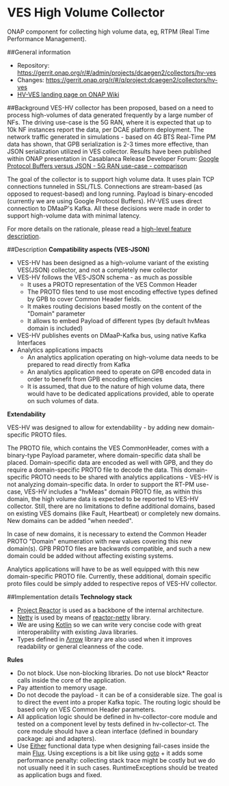 # VES High Volume Collector

ONAP component for collecting high volume data, eg, RTPM (Real Time Performance Management).

##General information
* Repository: https://gerrit.onap.org/r/#/admin/projects/dcaegen2/collectors/hv-ves
* Changes: https://gerrit.onap.org/r/#/q/project:dcaegen2/collectors/hv-ves
* [HV-VES landing page on ONAP Wiki](https://wiki.onap.org/display/DW/High+Volume+VES+Collector)

##Background
VES-HV collector has been proposed, based on a need to process high-volumes of data generated frequently by a large number of NFs.
The driving use-case is the 5G RAN, where it is expected that up to 10k NF instances report the data, per DCAE platform deployment.
The network traffic generated in simulations - based on 4G BTS Real-Time PM data has shown, that GPB serialization is 2-3 times more effective, than JSON serialization utilized in VES collector.
Results have been published within ONAP presentation in Casablanca Release Developer Forum: [Google Protocol Buffers versus JSON - 5G RAN use-case - comparison](https://wiki.onap.org/download/attachments/25434845/Casablanca_Dev_Forum_GPB_comparison_20180621.pptx?version=1&modificationDate=1530275050000&api=v2)

The goal of the collector is to support high volume data. It uses plain TCP connections tunneled in SSL/TLS. Connections are stream-based (as opposed to request-based) and long running. Payload is binary-encoded (currently we are using Google Protocol Buffers). HV-VES uses direct connection to DMaaP's Kafka. All these decisions were made in order to support high-volume data with minimal latency.

For more details on the rationale, please read a [high-level feature description](https://wiki.onap.org/display/DW/5G+-+Real+Time+PM+and+High+Volume+Stream+Data+Collection).

##Description
**Compatibility aspects (VES-JSON)**
* VES-HV has been designed as a high-volume variant of the existing VES(JSON) collector, and not a completely new collector
* VES-HV follows the VES-JSON schema - as much as possible
    * It uses a PROTO representation of the VES Common Header
    * The PROTO files tend to use most encoding effective types defined by GPB to cover Common Header fields.
    * It makes routing decisions based mostly on the content of the "Domain" parameter
    * It allows to embed Payload of different types (by default hvMeas domain is included)
* VES-HV publishes events on DMaaP-Kafka bus, using native Kafka Interfaces
* Analytics applications impacts
    * An analytics application operating on high-volume data needs to be prepared to read directly from Kafka
    * An analytics application need to operate on GPB encoded data in order to benefit from GPB encoding efficiencies
    * It is assumed, that due to the nature of high volume data, there would have to be dedicated applications provided, able to operate on such volumes of data.

**Extendability**

VES-HV was designed to allow for extendability - by adding new domain-specific PROTO files.

The PROTO file, which contains the VES CommonHeader, comes with a binary-type Payload parameter, where domain-specific data shall be placed. Domain-specific data are encoded as well with GPB, and they do require a domain-specific PROTO file to decode the data. 
This domain-specific PROTO needs to be shared with analytics applications - VES-HV is not analyzing domain-specific data. In order to support the RT-PM use-case, VES-HV includes a "hvMeas" domain PROTO file, as within this domain, the high volume data is expected to be reported to VES-HV collector.
Still, there are no limitations to define additional domains, based on existing VES domains (like Fault, Heartbeat) or completely new domains. New domains can be added "when needed".

In case of new domains, it is necessary to extend the Common Header PROTO "Domain" enumeration with new values covering this new domain(s).
GPB PROTO files are backwards compatible, and such a new domain could be added without affecting existing systems.

Analytics applications will have to be as well equipped with this new domain-specific PROTO file.
Currently, these additional, domain specific proto files could be simply added to respective repos of VES-HV collector.

##Implementation details
**Technology stack**
* [Project Reactor](https://projectreactor.io/) is used as a backbone of the internal architecture.
* [Netty](http://netty.io/) is used by means of [reactor-netty](https://projectreactor.io/docs/netty/release/api/) library.
* We are using [Kotlin](https://kotlinlang.org/) so we can write very concise code with great interoperability with existing Java libraries.
* Types defined in [Λrrow](https://arrow-kt.io/) library are also used when it improves readability or general cleanness of the code.

**Rules**
* Do not block. Use non-blocking libraries. Do not use block* Reactor calls inside the core of the application.
* Pay attention to memory usage.
* Do not decode the payload - it can be of a considerable size. The goal is to direct the event into a proper Kafka topic. The routing logic should be based only on VES Common Header parameters.
* All application logic should be defined in hv-collector-core module and tested on a component level by tests defined in hv-collector-ct. The core module should have a clean interface (defined in boundary package: api and adapters).
* Use [Either](https://arrow-kt.io/docs/datatypes/either/) functional data type when designing fail-cases inside the main [Flux](https://projectreactor.io/docs/core/release/api/reactor/core/publisher/Flux.html). Using exceptions is a bit like using [goto](https://en.wikipedia.org/wiki/Goto#Criticism) + it adds some performance penalty: collecting stack trace might be costly but we do not usually need it in such cases. RuntimeExceptions should be treated as application bugs and fixed.
